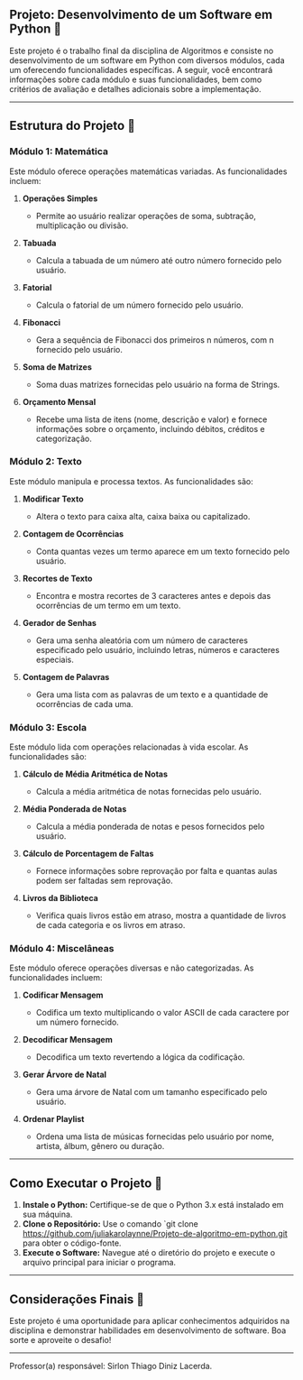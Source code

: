 ## Projeto: Desenvolvimento de um Software em Python 🍒

Este projeto é o trabalho final da disciplina de Algoritmos e consiste no desenvolvimento de um software em Python com diversos módulos, cada um oferecendo funcionalidades específicas. A seguir, você encontrará informações sobre cada módulo e suas funcionalidades, bem como critérios de avaliação e detalhes adicionais sobre a implementação.

---

## Estrutura do Projeto 🍒

### Módulo 1: Matemática

Este módulo oferece operações matemáticas variadas. As funcionalidades incluem:

1. **Operações Simples**
   - Permite ao usuário realizar operações de soma, subtração, multiplicação ou divisão.
   
2. **Tabuada**
   - Calcula a tabuada de um número até outro número fornecido pelo usuário.
   
3. **Fatorial**
   - Calcula o fatorial de um número fornecido pelo usuário.
   
4. **Fibonacci**
   - Gera a sequência de Fibonacci dos primeiros n números, com n fornecido pelo usuário.
   
5. **Soma de Matrizes**
   - Soma duas matrizes fornecidas pelo usuário na forma de Strings.
   
6. **Orçamento Mensal**
   - Recebe uma lista de itens (nome, descrição e valor) e fornece informações sobre o orçamento, incluindo débitos, créditos e categorização.

### Módulo 2: Texto

Este módulo manipula e processa textos. As funcionalidades são:

1. **Modificar Texto**
   - Altera o texto para caixa alta, caixa baixa ou capitalizado.
   
2. **Contagem de Ocorrências**
   - Conta quantas vezes um termo aparece em um texto fornecido pelo usuário.
   
3. **Recortes de Texto**
   - Encontra e mostra recortes de 3 caracteres antes e depois das ocorrências de um termo em um texto.
   
4. **Gerador de Senhas**
   - Gera uma senha aleatória com um número de caracteres especificado pelo usuário, incluindo letras, números e caracteres especiais.
   
5. **Contagem de Palavras** 
   - Gera uma lista com as palavras de um texto e a quantidade de ocorrências de cada uma.

### Módulo 3: Escola

Este módulo lida com operações relacionadas à vida escolar. As funcionalidades são:

1. **Cálculo de Média Aritmética de Notas**
   -  Calcula a média aritmética de notas fornecidas pelo usuário.
   
2. **Média Ponderada de Notas**
   - Calcula a média ponderada de notas e pesos fornecidos pelo usuário.
   
3. **Cálculo de Porcentagem de Faltas**
   - Fornece informações sobre reprovação por falta e quantas aulas podem ser faltadas sem reprovação.
   
4. **Livros da Biblioteca** 
   - Verifica quais livros estão em atraso, mostra a quantidade de livros de cada categoria e os livros em atraso.

### Módulo 4: Miscelâneas

Este módulo oferece operações diversas e não categorizadas. As funcionalidades incluem:

1. **Codificar Mensagem**
   - Codifica um texto multiplicando o valor ASCII de cada caractere por um número fornecido.
   
2. **Decodificar Mensagem**
   - Decodifica um texto revertendo a lógica da codificação.
   
3. **Gerar Árvore de Natal**
   - Gera uma árvore de Natal com um tamanho especificado pelo usuário.
   
4. **Ordenar Playlist** 
   - Ordena uma lista de músicas fornecidas pelo usuário por nome, artista, álbum, gênero ou duração.

---

## Como Executar o Projeto 🍒

1. **Instale o Python:** Certifique-se de que o Python 3.x está instalado em sua máquina.
2. **Clone o Repositório:** Use o comando `git clone https://github.com/juliakarolaynne/Projeto-de-algoritmo-em-python.git para obter o código-fonte.
3. **Execute o Software:** Navegue até o diretório do projeto e execute o arquivo principal para iniciar o programa.

---

## Considerações Finais 🍒

Este projeto é uma oportunidade para aplicar conhecimentos adquiridos na disciplina e demonstrar habilidades em desenvolvimento de software. Boa sorte e aproveite o desafio!

---

Professor(a) responsável: Sirlon Thiago Diniz Lacerda.
